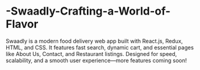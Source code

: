 # -Swaadly-Crafting-a-World-of-Flavor
Swaadly is a modern food delivery web app built with React.js, Redux, HTML, and CSS. It features fast search, dynamic cart, and essential pages like About Us, Contact, and Restaurant listings. Designed for speed, scalability, and a smooth user experience—more features coming soon!

